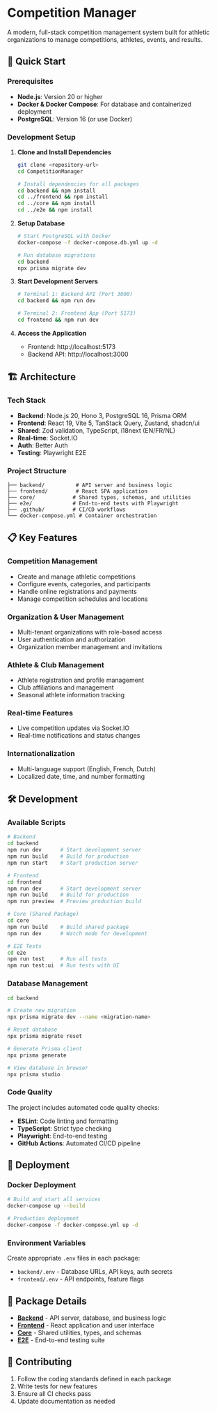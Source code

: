 # Competition Manager

A modern, full-stack competition management system built for athletic organizations to manage competitions, athletes, events, and results.

## 🚀 Quick Start

### Prerequisites

- **Node.js**: Version 20 or higher
- **Docker & Docker Compose**: For database and containerized deployment
- **PostgreSQL**: Version 16 (or use Docker)

### Development Setup

1. **Clone and Install Dependencies**

   ```bash
   git clone <repository-url>
   cd CompetitionManager

   # Install dependencies for all packages
   cd backend && npm install
   cd ../frontend && npm install
   cd ../core && npm install
   cd ../e2e && npm install
   ```

2. **Setup Database**

   ```bash
   # Start PostgreSQL with Docker
   docker-compose -f docker-compose.db.yml up -d

   # Run database migrations
   cd backend
   npx prisma migrate dev
   ```

3. **Start Development Servers**

   ```bash
   # Terminal 1: Backend API (Port 3000)
   cd backend && npm run dev

   # Terminal 2: Frontend App (Port 5173)
   cd frontend && npm run dev
   ```

4. **Access the Application**
   - Frontend: http://localhost:5173
   - Backend API: http://localhost:3000

## 🏗️ Architecture

### Tech Stack

- **Backend**: Node.js 20, Hono 3, PostgreSQL 16, Prisma ORM
- **Frontend**: React 19, Vite 5, TanStack Query, Zustand, shadcn/ui
- **Shared**: Zod validation, TypeScript, i18next (EN/FR/NL)
- **Real-time**: Socket.IO
- **Auth**: Better Auth
- **Testing**: Playwright E2E

### Project Structure

```
├── backend/          # API server and business logic
├── frontend/         # React SPA application
├── core/            # Shared types, schemas, and utilities
├── e2e/             # End-to-end tests with Playwright
├── .github/         # CI/CD workflows
└── docker-compose.yml # Container orchestration
```

## 📋 Key Features

### Competition Management

- Create and manage athletic competitions
- Configure events, categories, and participants
- Handle online registrations and payments
- Manage competition schedules and locations

### Organization & User Management

- Multi-tenant organizations with role-based access
- User authentication and authorization
- Organization member management and invitations

### Athlete & Club Management

- Athlete registration and profile management
- Club affiliations and management
- Seasonal athlete information tracking

### Real-time Features

- Live competition updates via Socket.IO
- Real-time notifications and status changes

### Internationalization

- Multi-language support (English, French, Dutch)
- Localized date, time, and number formatting

## 🛠️ Development

### Available Scripts

```bash
# Backend
cd backend
npm run dev      # Start development server
npm run build    # Build for production
npm run start    # Start production server

# Frontend
cd frontend
npm run dev      # Start development server
npm run build    # Build for production
npm run preview  # Preview production build

# Core (Shared Package)
cd core
npm run build    # Build shared package
npm run dev      # Watch mode for development

# E2E Tests
cd e2e
npm run test     # Run all tests
npm run test:ui  # Run tests with UI
```

### Database Management

```bash
cd backend

# Create new migration
npx prisma migrate dev --name <migration-name>

# Reset database
npx prisma migrate reset

# Generate Prisma client
npx prisma generate

# View database in browser
npx prisma studio
```

### Code Quality

The project includes automated code quality checks:

- **ESLint**: Code linting and formatting
- **TypeScript**: Strict type checking
- **Playwright**: End-to-end testing
- **GitHub Actions**: Automated CI/CD pipeline

## 🚢 Deployment

### Docker Deployment

```bash
# Build and start all services
docker-compose up --build

# Production deployment
docker-compose -f docker-compose.yml up -d
```

### Environment Variables

Create appropriate `.env` files in each package:

- `backend/.env` - Database URLs, API keys, auth secrets
- `frontend/.env` - API endpoints, feature flags

## 📁 Package Details

- **[Backend](./backend/README.md)** - API server, database, and business logic
- **[Frontend](./frontend/README.md)** - React application and user interface
- **[Core](./core/README.md)** - Shared utilities, types, and schemas
- **[E2E](./e2e/README.md)** - End-to-end testing suite

## 🤝 Contributing

1. Follow the coding standards defined in each package
2. Write tests for new features
3. Ensure all CI checks pass
4. Update documentation as needed
